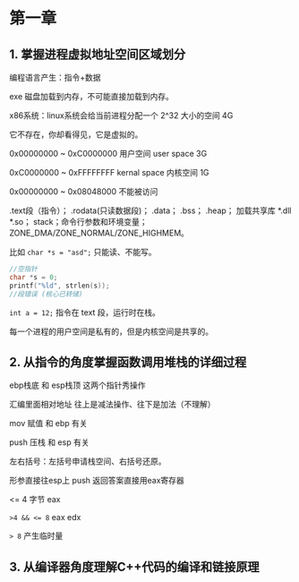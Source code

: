 # 第一章

## 1. 掌握进程虚拟地址空间区域划分

编程语言产生：指令+数据

exe 磁盘加载到内存，不可能直接加载到内存。

x86系统：linux系统会给当前进程分配一个 2^32 大小的空间 4G

它不存在，你却看得见，它是虚拟的。



0x00000000 ~ 0xC0000000 用户空间 user space 3G 

0xC0000000 ~ 0xFFFFFFFF kernal space 内核空间 1G



0x00000000 ~ 0x08048000 不能被访问

.text段（指令）； .rodata(只读数据段)； .data； .bss； .heap； 加载共享库 *.dll *.so； stack；命令行参数和环境变量；ZONE_DMA/ZONE_NORMAL/ZONE_HIGHMEM。

比如 `char *s = "asd";` 只能读、不能写。

```c
//空指针
char *s = 0;
printf("%ld", strlen(s));
//段错误 (核心已转储)
```

`int a = 12;` 指令在 text 段，运行时在栈。

每一个进程的用户空间是私有的，但是内核空间是共享的。



## 2. 从指令的角度掌握函数调用堆栈的详细过程

ebp栈底 和 esp栈顶 这两个指针秀操作

汇编里面相对地址 往上是减法操作、往下是加法（不理解）

mov 赋值 和 ebp 有关

push 压栈 和 esp 有关

左右括号：左括号申请栈空间、右括号还原。

形参直接往esp上 push  返回答案直接用eax寄存器

<= 4 字节 eax

`>4 && <= 8` eax edx

`> 8` 产生临时量



## 3. 从编译器角度理解C++代码的编译和链接原理

